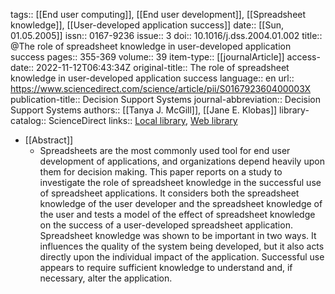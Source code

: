 tags:: [[End user computing]], [[End user development]], [[Spreadsheet knowledge]], [[User-developed application success]]
date:: [[Sun, 01.05.2005]]
issn:: 0167-9236
issue:: 3
doi:: 10.1016/j.dss.2004.01.002
title:: @The role of spreadsheet knowledge in user-developed application success
pages:: 355-369
volume:: 39
item-type:: [[journalArticle]]
access-date:: 2022-11-12T06:43:34Z
original-title:: The role of spreadsheet knowledge in user-developed application success
language:: en
url:: https://www.sciencedirect.com/science/article/pii/S016792360400003X
publication-title:: Decision Support Systems
journal-abbreviation:: Decision Support Systems
authors:: [[Tanya J. McGill]], [[Jane E. Klobas]]
library-catalog:: ScienceDirect
links:: [Local library](zotero://select/library/items/YJLSZHG5), [Web library](https://www.zotero.org/users/6520516/items/YJLSZHG5)

- [[Abstract]]
	- Spreadsheets are the most commonly used tool for end user development of applications, and organizations depend heavily upon them for decision making. This paper reports on a study to investigate the role of spreadsheet knowledge in the successful use of spreadsheet applications. It considers both the spreadsheet knowledge of the user developer and the spreadsheet knowledge of the user and tests a model of the effect of spreadsheet knowledge on the success of a user-developed spreadsheet application. Spreadsheet knowledge was shown to be important in two ways. It influences the quality of the system being developed, but it also acts directly upon the individual impact of the application. Successful use appears to require sufficient knowledge to understand and, if necessary, alter the application.